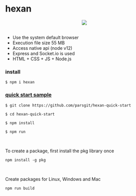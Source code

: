 # hexan

<div style="width:100%;text-align:center;"> <img style="margin:auto;" src="https://repository-images.githubusercontent.com/290973689/5384a680-e971-11ea-9a1b-961bd9fd01f7"> </div>
<br>

* Use the system default browser
* Execution file size 55 MB
* Access native api (node v12)
* Express and Socket.io is used
* HTML + CSS + JS + Node.js

### install

```
$ npm i hexan
```

### [quick start sample](https://github.com/parsgit/hexan-quick-start)


```
$ git clone https://github.com/parsgit/hexan-quick-start

$ cd hexan-quick-start

$ npm install

$ npm run
```

<br>

To create a package, first install the pkg library once

```
npm install -g pkg
```

<br>

Create packages for Linux, Windows and Mac

```
npm run build
```
